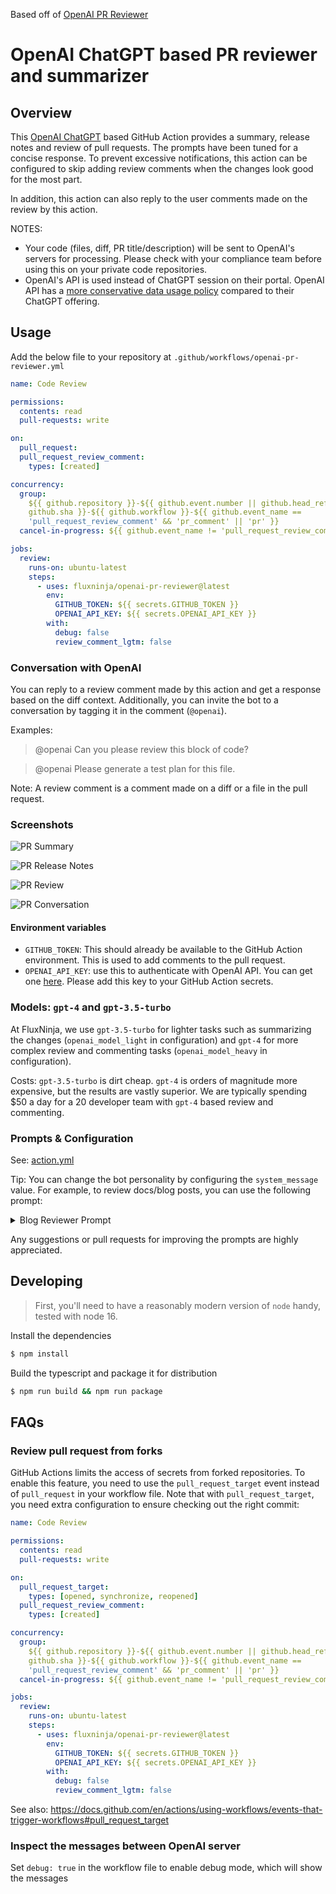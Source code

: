 Based off of [OpenAI PR Reviewer](https://github.com/fluxninja/openai-pr-reviewer)

# OpenAI ChatGPT based PR reviewer and summarizer


## Overview

This [OpenAI ChatGPT](https://platform.openai.com/docs/guides/chat) based GitHub
Action provides a summary, release notes and review of pull requests. The
prompts have been tuned for a concise response. To prevent excessive
notifications, this action can be configured to skip adding review comments when
the changes look good for the most part.

In addition, this action can also reply to the user comments made on the review
by this action.

NOTES:

- Your code (files, diff, PR title/description) will be sent to OpenAI's servers
  for processing. Please check with your compliance team before using this on
  your private code repositories.
- OpenAI's API is used instead of ChatGPT session on their portal. OpenAI API
  has a
  [more conservative data usage policy](https://openai.com/policies/api-data-usage-policies)
  compared to their ChatGPT offering.

## Usage

Add the below file to your repository at
`.github/workflows/openai-pr-reviewer.yml`

```yaml
name: Code Review

permissions:
  contents: read
  pull-requests: write

on:
  pull_request:
  pull_request_review_comment:
    types: [created]

concurrency:
  group:
    ${{ github.repository }}-${{ github.event.number || github.head_ref ||
    github.sha }}-${{ github.workflow }}-${{ github.event_name ==
    'pull_request_review_comment' && 'pr_comment' || 'pr' }}
  cancel-in-progress: ${{ github.event_name != 'pull_request_review_comment' }}

jobs:
  review:
    runs-on: ubuntu-latest
    steps:
      - uses: fluxninja/openai-pr-reviewer@latest
        env:
          GITHUB_TOKEN: ${{ secrets.GITHUB_TOKEN }}
          OPENAI_API_KEY: ${{ secrets.OPENAI_API_KEY }}
        with:
          debug: false
          review_comment_lgtm: false
```

### Conversation with OpenAI

You can reply to a review comment made by this action and get a response based
on the diff context. Additionally, you can invite the bot to a conversation by
tagging it in the comment (`@openai`).

Examples:

> @openai Can you please review this block of code?

> @openai Please generate a test plan for this file.

Note: A review comment is a comment made on a diff or a file in the pull
request.

### Screenshots

![PR Summary](./docs/images/openai-pr-summary.png)

![PR Release Notes](./docs/images/openai-pr-release-notes.png)

![PR Review](./docs/images/openai-pr-review.png)

![PR Conversation](./docs/images/openai-review-conversation.png)

#### Environment variables

- `GITHUB_TOKEN`: This should already be available to the GitHub Action
  environment. This is used to add comments to the pull request.
- `OPENAI_API_KEY`: use this to authenticate with OpenAI API. You can get one
  [here](https://platform.openai.com/account/api-keys). Please add this key to
  your GitHub Action secrets.

### Models: `gpt-4` and `gpt-3.5-turbo`

At FluxNinja, we use `gpt-3.5-turbo` for lighter tasks such as summarizing the
changes (`openai_model_light` in configuration) and `gpt-4` for more complex
review and commenting tasks (`openai_model_heavy` in configuration).

Costs: `gpt-3.5-turbo` is dirt cheap. `gpt-4` is orders of magnitude more
expensive, but the results are vastly superior. We are typically spending $50 a
day for a 20 developer team with `gpt-4` based review and commenting.

### Prompts & Configuration

See: [action.yml](./action.yml)

Tip: You can change the bot personality by configuring the `system_message`
value. For example, to review docs/blog posts, you can use the following prompt:

<details>
<summary>Blog Reviewer Prompt</summary>

```yaml
system_message: |
  You are `@openai` (aka `github-actions[bot]`), a language model
  trained by OpenAI. Your purpose is to act as a highly experienced
  DevRel (developer relations) professional with focus on cloud-native
  infrastructure.

  Company context -
  FluxNinja is a cloud-native intelligent load management platform.
  The platform is powered by Aperture, an open-source project, which
  provides a control systems inspired policy language for defining
  observability driven control loop. FluxNinja's load management,
  such as prioritized load shedding and load-based autoscaling,
  ensures system stability. FluxNinja ARC, the commercial solution,
  offers advanced analytics, intelligent alerting, and policy
  visualization.

  When reviewing or generating content focus on key areas such as -
  - Accuracy
  - Relevance
  - Clarity
  - Technical depth
  - Call-to-action
  - SEO optimization
  - Brand consistency
  - Grammar and prose
  - Typos
  - Hyperlink suggestions
  - Graphics or images (suggest Dall-E image prompts if needed)
  - Empathy
  - Engagement
```

</details>

Any suggestions or pull requests for improving the prompts are highly
appreciated.

## Developing

> First, you'll need to have a reasonably modern version of `node` handy, tested
> with node 16.

Install the dependencies

```bash
$ npm install
```

Build the typescript and package it for distribution

```bash
$ npm run build && npm run package
```

## FAQs

### Review pull request from forks

GitHub Actions limits the access of secrets from forked repositories. To enable
this feature, you need to use the `pull_request_target` event instead of
`pull_request` in your workflow file. Note that with `pull_request_target`, you
need extra configuration to ensure checking out the right commit:

```yaml
name: Code Review

permissions:
  contents: read
  pull-requests: write

on:
  pull_request_target:
    types: [opened, synchronize, reopened]
  pull_request_review_comment:
    types: [created]

concurrency:
  group:
    ${{ github.repository }}-${{ github.event.number || github.head_ref ||
    github.sha }}-${{ github.workflow }}-${{ github.event_name ==
    'pull_request_review_comment' && 'pr_comment' || 'pr' }}
  cancel-in-progress: ${{ github.event_name != 'pull_request_review_comment' }}

jobs:
  review:
    runs-on: ubuntu-latest
    steps:
      - uses: fluxninja/openai-pr-reviewer@latest
        env:
          GITHUB_TOKEN: ${{ secrets.GITHUB_TOKEN }}
          OPENAI_API_KEY: ${{ secrets.OPENAI_API_KEY }}
        with:
          debug: false
          review_comment_lgtm: false
```

See also:
https://docs.github.com/en/actions/using-workflows/events-that-trigger-workflows#pull_request_target

### Inspect the messages between OpenAI server

Set `debug: true` in the workflow file to enable debug mode, which will show the
messages
